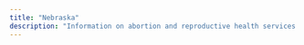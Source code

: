 ```yaml
---
title: "Nebraska"
description: "Information on abortion and reproductive health services."
---
```



